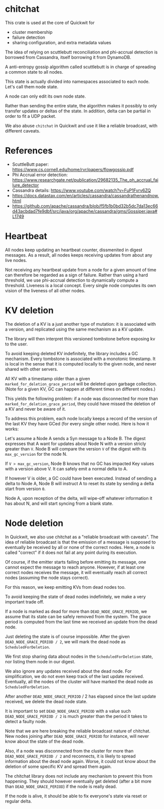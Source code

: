 # chitchat

This crate is used at the core of Quickwit for
- cluster membership
- failure detection
- sharing configuration, and extra metadata values

The idea of relying on scuttlebutt reconciliation and phi-accrual detection is borrowed from Cassandra, itself borrowing it from DynamoDB.

A anti-entropy gossip algorithm called scuttlebutt is in charge of spreading
a common state to all nodes.

This state is actually divided into namespaces associated to each node.
Let's call them node state.

A node can only edit its own node state.

Rather than sending the entire state, the algorithm makes it possibly to
only transfer updates or deltas of the state.
In addition, delta can be partial in order to fit a UDP packet.

We also abuse `chitchat` in Quickwit and use it like a reliable broadcast,
with different caveats.

# References

- ScuttleButt paper: https://www.cs.cornell.edu/home/rvr/papers/flowgossip.pdf
- Phi Accrual error detection: https://www.researchgate.net/publication/29682135_The_ph_accrual_failure_detector
- Cassandra details:
https://www.youtube.com/watch?v=FuP1Fvrv6ZQ
- https://docs.datastax.com/en/articles/cassandra/cassandrathenandnow.html
- https://github.com/apache/cassandra/blob/f5fb1b0bd32b5dc7da13ec66d43acbdad7fe9dbf/src/java/org/apache/cassandra/gms/Gossiper.java#L1749

# Heartbeat

All nodes keep updating an heartbeat counter, dissmenited in digest messages.
As a result, all nodes keeps receiving updates from about any live nodes.

Not receiving any heartbeat update from a node for a given amount of time can therefore be
regarded as a sign of failure. Rather than using a hard threshold, we use phi-accrual detection to dynamically compute a threshold.
Liveness is a local concept. Every single node computes its own vision of the liveness of all other nodes.

# KV deletion

The deletion of a KV is a just another type of mutation: it is
associated with a version, and replicated using the same mechanism as a KV update.

The library will then interpret this versioned tombstone before exposing kv to
the user.

To avoid keeping deleted KV indefinitely, the library includes a GC mechanism.
Every tombstone is associated with a monotonic timestamp.
It is local in the sense that it is computed locally to the given node, and never shared with other servers.

All KV with a timestamp older than a given `marked_for_deletion_grace_period` will be deleted upon garbage collection. (Note for a given KV, GC can happen at different times on different nodes.)

This yields the following problem: if a node was disconnected for more than `marked_for_deletion_grace_period`, they could have missed the deletion of a KV and never be aware of it.

To address this problem, each node locally keeps a record of the version of the last KV they have GCed (for every single other node).
Here is how it works:

Let's assume a Node A sends a Syn message to a Node B. The digest expresses that A want for updates about Node N with a version stricly greater than `V`.  Node B will compare the version `V` of the digest with its `max_gc_version` for the node N.

If `V > max_gc_version`, Node B knows that no GC has impacted Key values with a version above V. It can safely emit a normal delta to A.

If however V is older, a GC could have been executed. Instead of sending a delta to Node A, Node B will instruct A to reset its state by sending a delta start from version `0`.

Node A, upon reception of the delta, will wipe-off whatever information it has about N, and will start syncing from a blank state.

# Node deletion

In Quickwit, we also use chitchat as a "reliable broadcast with caveats".
The idea of reliable broadcast is that the emission of a message is supposed
to eventually be received by all or none of the correct nodes. Here, a node is called "correct" if it does not fail at any point during its execution.

Of course, if the emitter starts failing before emitting its message, one cannot expect the message to reach anyone.
However, if at least one correct nodes receives the message, it will
eventually reach all correct nodes (assuming the node stays correct).

For this reason, we keep emitting KVs from dead nodes too.

To avoid keeping the state of dead nodes indefinitely, we make
a very important trade off.

If a node is marked as dead for more than `DEAD_NODE_GRACE_PERIOD`, we assume that its state can be safely removed from the system. The grace period is
computed from the last time we received an update from the dead node.

Just deleting the state is of course impossible. After the given `DEAD_NODE_GRACE_PERIOD / 2`, we will mark the dead node as `ScheduledForDeletion`.

We first stop sharing data about nodes in the `ScheduledForDeletion` state,
nor listing them node in our digest.

We also ignore any updates received about the dead node. For simplification, we do not even keep track of the last update received. Eventually, all the nodes of the cluster will have marked the dead node as `ScheduledForDeletion`.

After another `DEAD_NODE_GRACE_PERIOD` / 2 has elapsed since the last update received, we delete the dead node state.

It is important to set `DEAD_NODE_GRACE_PERIOD` with a value such `DEAD_NODE_GRACE_PERIOD / 2` is much greater than the period it takes to detect a faulty node.

Note that we are here breaking the reliable broadcast nature of chitchat.
New nodes joining after `DEAD_NODE_GRACE_PERIOD` for instance, will never know about the state of the dead node.

Also, if a node was disconnected from the cluster for more than `DEAD_NODE_GRACE_PERIOD / 2` and reconnects, it is likely to spread information
about the dead node again. Worse, it could not know about the deletion
of some specific KV and spread them again.

The chitchat library does not include any mechanism to prevent this from happening. They should however eventually get deleted (after a bit more than `DEAD_NODE_GRACE_PERIOD`) if the node is really dead.

If the node is alive, it should be able to fix everyone's state via reset or regular delta.

<!--
Alternative, more concise naming / explanation:

Node deletion

Heartbeats are fed into a phi-accrual detector.
Detector tells live nodes from failed nodes apart.
Failed nodes are GCed after GC_GRACE_PERIOD.
Reliable broadcast

In order to ensure reliable broadcast, we must propagate info about failed nodes for some time shorter than GC_GRACE_PERIOD before deleting them.
To do so, failed nodes are split into two categories: zombie and dead.
First, upon failure, failed nodes become zombie nodes, and we keep sharing data about them.
After ZOMBIE_GRACE_PERIOD, zombie nodes transition to dead nodes, and we stop sharing data about them.
ZOMBIE_GRACE_PERIOD is set to GC_GRACE_PERIOD / 2
-->
